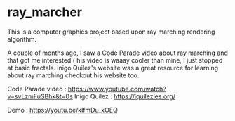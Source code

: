 # ray_marcher

This is a computer graphics project based upon ray marching rendering algorithm.

A couple of months ago, I saw a Code Parade video about ray marching and that got me interested ( his video is waaay cooler than mine, I just stopped at basic fractals. Inigo Quilez's website was a great resource for learning about ray marching checkout his website too.

Code Parade video : https://www.youtube.com/watch?v=svLzmFuSBhk&t=0s
Inigo Quilez : https://iquilezles.org/



Demo : https://youtu.be/klfmDu_xOEQ

